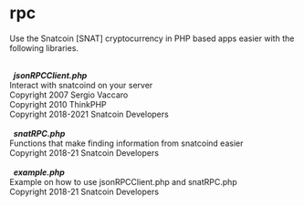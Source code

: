 # rpc
Use the Snatcoin [SNAT] cryptocurrency in PHP based apps easier with the following libraries.
<br><br>

&ensp;<b><i>jsonRPCClient.php</i></b>
<br>
Interact with snatcoind on your server
<br>
Copyright 2007 Sergio Vaccaro<br>
Copyright 2010 ThinkPHP<br>
Copyright 2018-2021 Snatcoin Developers
<br><br>
&ensp;<b><i>snatRPC.php</i></b>
<br>
Functions that make finding information from snatcoind easier
<br>
Copyright 2018-21 Snatcoin Developers
<br><br>
&ensp;<b><i>example.php</i></b>
<br>
Example on how to use jsonRPCClient.php and snatRPC.php
<br>
Copyright 2018-21 Snatcoin Developers
